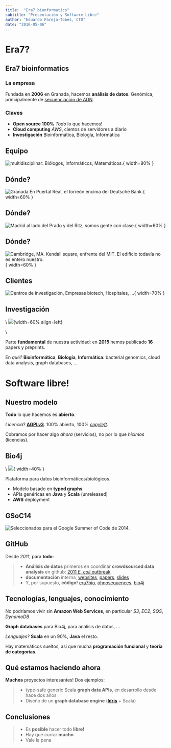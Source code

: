 ```yaml
---
title:  "Era7 bionformatics"
subtitle: "Presentación y Software Libre"
author: "Eduardo Pareja-Tobes, CTO"
date: "2016-05-06"
...
```


# Era7?

## Era7 bioinformatics

### La empresa

Fundada en **2006** en Granada, hacemos **análisis de datos**. Genómica, principalmente de  [secuenciación de ADN](https://en.wikipedia.org/wiki/DNA_sequencing).

### Claves

- **Open source 100%** *Todo* lo que hacemos!
- **Cloud computing** *AWS*, cientos de servidores a diario
- **Investigación** Bioinformática, Biología, Informática

## Equipo

![**multidisciplinar**: Biólogos, Informáticos, Matemáticos.](images/equipo.jpg){ width=80% }

## Dónde?

![**Granada** En Puertal Real, el torreón encima del Deutsche Bank.](images/granada.jpg){ width=60% }

## Dónde?

![**Madrid** al lado del Prado y del Ritz, somos gente con clase.](images/madrid.png){ width=60% }

## Dónde?

![**Cambridge, MA**. Kendall square, enfrente del MIT. El edificio *todavía* no es entero nuestro.](images/boston.jpg){ width=60% }

## Clientes

![Centros de investigación, Empresas biotech, Hospitales, ...](images/clients.jpg){ width=70% }

## Investigación

\ ![](images/ohnosequences.png){width=60% align=left}

\  



Parte **fundamental** de nuestra actividad: en **2015** hemos publicado **16** papers y preprints.

En *qué?* **Bioinformática**, **Biología**, **Informática**: bacterial genomics, cloud data analysis, graph databases, ...

# Software libre!

## Nuestro modelo

**Todo** lo que hacemos es **abierto**.

*Licencia*? **[AGPLv3](https://tldrlegal.com/license/gnu-affero-general-public-license-v3-%28agpl-3.0%29)**. 100% abierto, 100% *[copyleft](https://es.wikipedia.org/wiki/Copyleft)*.

Cobramos por hacer algo *ahora* (servicios), no por lo que *hicimos* (licencias).

## Bio4j

\ ![](images/bio4j.png){ width=40% }

Plataforma para datos bioinformáticos/biológicos.

- Modelo basado en **typed graphs**
- APIs genéricas en **Java** y **Scala** (unreleased)
- **AWS** deployment

## GSoC14

![Seleccionados para el *Google Summer of Code* de 2014.](images/bio4jGsoc.png)

## GitHub

Desde *2011*, para **todo**:

> - **Análisis de datos** primeros en coordinar **crowdsourced data analysis** en github: [2011 *E. coli* outbreak](https://github.com/ehec-outbreak-crowdsourced/BGI-data-analysis)
> - **documentación** interna, [websites](https://github.com/bio4j/bio4j.github.com), [papers](https://github.com/ohnosequences/mg7/tree/master/docs/mg7-preprint), [slides](https://github.com)
> - Y, por supuesto, **código!** [era7bio](https://github.com/era7bio), [ohnosequences](https://github.com/ohnosequences), [bio4j](https://github.com/bio4j)

## Tecnologías, lenguajes, conocimiento

No podríamos vivir sin **Amazon Web Services**, en particular *S3*, *EC2*, *SQS*, *DynamoDB*.

**Graph databases** para Bio4j, para análisis de datos, ...

*Lenguajes?* **Scala** en un 90%, **Java** el resto.

Hay matemáticos sueltos, así que mucha **programación funcional** y **teoría de categorías**.

## Qué estamos haciendo ahora

**Muchos** proyectos interesantes! Dos ejemplos:

> - type-safe generic Scala **graph data APIs**, en desarrollo desde hace dos años
> - Diseño de un **graph database engine** ([**Idris**](http://www.idris-lang.org/) + Scala)

## Conclusiones

> - Es **posible** hacer todo **libre!**
> - Hay que currar **mucho**
> - Vale la pena


<!--



----


# Qué hacemos

## Análisis de datos

Muchos datos de [secuenciación de ADN](https://en.wikipedia.org/wiki/DNA_sequencing).

## Investigación



## Bio4j


Plataforma para datos biológicos basada en bases de datos de grafos.

![](images/gsoc14.png)

# Cómo?

## Abierto

- **Todo** lo que hacemos es **abierto**
- *Licencia*? **[AGPLv3](https://tldrlegal.com/license/gnu-affero-general-public-license-v3-%28agpl-3.0%29)**.
- *NO* licencia dual

----

### Github



----

### AWS

Nuestras propias librerías

### Tecnologías

En producción

- EC2: Titan, DynamoDB

En producción

- Scala, Java

-->

